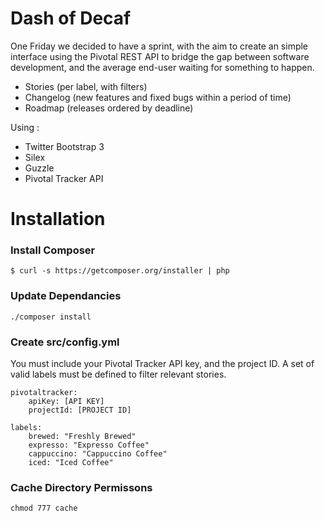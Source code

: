 Dash of Decaf
============

One Friday we decided to have a sprint, with the aim to create an simple interface using the Pivotal REST API to bridge the gap between software development, and the average end-user waiting for something to happen.

* Stories (per label, with filters)
* Changelog (new features and fixed bugs within a period of time)
* Roadmap (releases ordered by deadline)

Using :

* Twitter Bootstrap 3
* Silex
* Guzzle
* Pivotal Tracker API

# Installation

### Install Composer

```
$ curl -s https://getcomposer.org/installer | php
```

### Update Dependancies

```
./composer install
```

### Create src/config.yml

You must include your Pivotal Tracker API key, and the project ID. A set of valid labels must be defined to filter relevant stories. 

```
pivotaltracker:
    apiKey: [API KEY]
    projectId: [PROJECT ID]

labels:
    brewed: "Freshly Brewed"
    expresso: "Expresso Coffee"
    cappuccino: "Cappuccino Coffee"
    iced: "Iced Coffee"
```

### Cache Directory Permissons

```
chmod 777 cache
```




